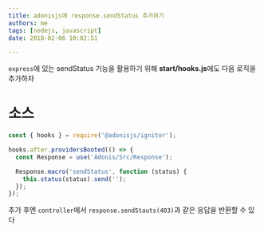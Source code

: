 ```yaml
---
title: adonisjs에 response.sendStatus 추가하기
authors: me
tags: [nodejs, javascript]
date: 2018-02-06 10:02:51

---
```


`express`에 있는 sendStatus 기능을 활용하기 위해 **start/hooks.js**에도 다음 로직을 추가하자

# 소스

```js start/hooks.js
const { hooks } = require('@adonisjs/ignitor');

hooks.after.providersBooted(() => {
  const Response = use('Adonis/Src/Response');

  Response.macro('sendStatus', function (status) {
    this.status(status).send('');
  });
});
```

추가 후엔 `controller`에서 `response.sendStauts(403)`과 같은 응답을 반환할 수 있다
